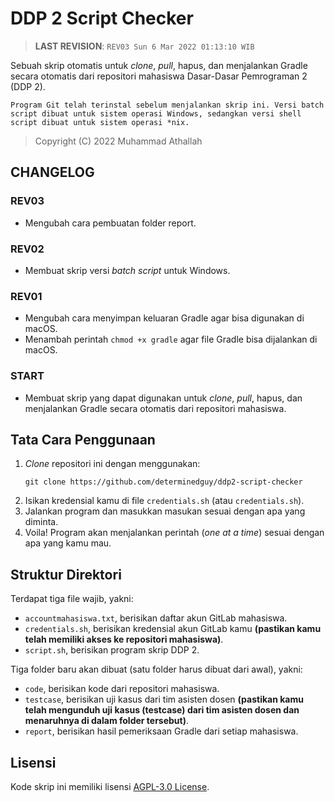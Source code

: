 # DDP 2 Script Checker

> **LAST REVISION**: `REV03 Sun 6 Mar 2022 01:13:10 WIB`

Sebuah skrip otomatis untuk _clone_, _pull_, hapus, dan menjalankan Gradle secara otomatis dari repositori mahasiswa Dasar-Dasar Pemrograman 2 (DDP 2).

`Program Git telah terinstal sebelum menjalankan skrip ini. Versi batch script dibuat untuk sistem operasi Windows, sedangkan versi shell script dibuat untuk sistem operasi *nix.`

> Copyright (C) 2022 Muhammad Athallah

## CHANGELOG

### REV03
- Mengubah cara pembuatan folder report.

### REV02
- Membuat skrip versi _batch script_ untuk Windows.

### REV01
- Mengubah cara menyimpan keluaran Gradle agar bisa digunakan di macOS.
- Menambah perintah `chmod +x gradle` agar file Gradle bisa dijalankan di macOS.

### START
- Membuat skrip yang dapat digunakan untuk _clone_, _pull_, hapus, dan menjalankan Gradle secara otomatis dari repositori mahasiswa.

## Tata Cara Penggunaan

1. _Clone_ repositori ini dengan menggunakan:<br>
    ```
    git clone https://github.com/determinedguy/ddp2-script-checker
    ```
2. Isikan kredensial kamu di file `credentials.sh` (atau `credentials.sh`).
3. Jalankan program dan masukkan masukan sesuai dengan apa yang diminta.
4. Voila! Program akan menjalankan perintah (_one at a time_) sesuai dengan apa yang kamu mau.

## Struktur Direktori

Terdapat tiga file wajib, yakni:
- `accountmahasiswa.txt`, berisikan daftar akun GitLab mahasiswa.
- `credentials.sh`, berisikan kredensial akun GitLab kamu **(pastikan kamu telah memiliki akses ke repositori mahasiswa)**.
- `script.sh`, berisikan program skrip DDP 2.

Tiga folder baru akan dibuat (satu folder harus dibuat dari awal), yakni:
- `code`, berisikan kode dari repositori mahasiswa.
- `testcase`, berisikan uji kasus dari tim asisten dosen **(pastikan kamu telah mengunduh uji kasus (testcase) dari tim asisten dosen dan menaruhnya di dalam folder tersebut)**.
- `report`, berisikan hasil pemeriksaan Gradle dari setiap mahasiswa.

## Lisensi

Kode skrip ini memiliki lisensi [AGPL-3.0 License](LICENSE).
 
